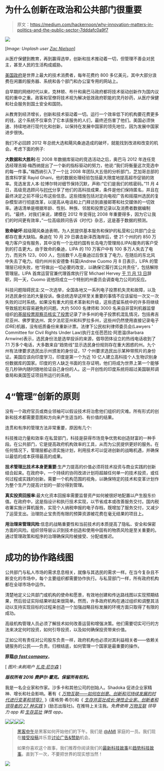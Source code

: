 # 为什么创新在政治和公共部门很重要

> 原文：<https://medium.com/hackernoon/why-innovation-matters-in-politics-and-the-public-sector-7dddafc0a9f7>

![](img/2c6c1b33cf5fc9894171b78714ec51bc.png)

[*Image: Unplash user* [*Zac Nielson*](http://unsplash.com/@zacherynielson)]

从医疗保健到教育，再到赢得选举，创新和技术推动着一切，但管理不善会对民主，甚至人民的生活构成威胁。

[美国政府](http://www.whitehouse.gov/omb/budget)是世界上最大的技术消费者，每年花费约 800 多亿美元，其中大部分浪费在闲置的服务器、系统和各个部门和办公室专用的网站上。

自早期的网络时代以来，克林顿、布什和奥巴马政府都将技术驱动创新作为国内议程的重中之重。政客和官僚将技术视为解决低效政府职能的灵丹妙药，从医疗保健和社会服务到国土安全和国防。

从教育到经济增长，创新和技术驱动着一切。运行一个效率低下的机构要花费更多的钱，这个系统不仅辜负了它本该服务的人们，最终还伤害了他们。美国必须快速、持续地进行现代化和创新，以保持在发展中国家的领先地位，因为发展中国家进步很快。

我们不必回顾 2012 年总统大选和飓风桑迪造成的破坏，就能找到改进和改变的机会。考虑下面的例子:

**大数据和大胜利**:在 2008 年数据库驱动的竞选活动之后，奥巴马 2012 年连任竞选经理吉姆·梅西纳提出了一个新的指标驱动的努力，他说:“我们将衡量这次竞选中的每一件事。”梅西纳引入了一个比 2008 年团队大五倍的分析部门，芝加哥总部的首席科学家 Rayid Ghani，他的数据处理经验包括最大限度地提高超市促销的效率。竞选发言人本·拉博尔特对细节保持沉默，声称:“它们是我们的核密码。”11 月 4 日，高级竞选顾问与[时代](http://swampland.time.com/2012/11/07/inside-the-secret-world-of-quants-and-data-crunchers-who-helped-obama-win/)分享了他们的高科技成果，条件是他们保持匿名，并且在最终决定之前不得公布这些信息。这些措施包括对定向电视广告和摇摆州选民的复杂模型进行彻底改革，以提高从电话和上门拜访到直接邮寄和社交媒体的一切效率。通话清单是根据年龄、性别、种族、邻居和投票记录以及消费者数据编制的。“最终，对我们来说，建模在 2012 年变得比 2008 年重要得多，因为它让我们的时间更有效率，”一位高级顾问告诉《时代》杂志，这是基于数据的预测。

**致命破坏**:超级飓风桑迪表明，为人民提供基本服务和保护的私营和公共部门企业都存在重大缺陷。桑迪在 10 月 29 日袭击新泽西海岸后，使 21 个州的约 850 万电力客户没有服务，其中没有一个比纽约国有长岛电力管理局(LIPA)服务的客户受到的打击更大。由于致命的桑迪，LIPA 的 110 万客户中有 100 多万人失去了电力，而另外 123，000 人，包括数千人在桑迪过后恢复了电力，在随后的东北风中失去了电力。纽约州州长安德鲁·科莫(Andrew Cuomo 月 8 日表示，LIPA 的管理层已经失败，他“将做出一切必要的改变，以确保它履行其公共责任”，包括解除管理层。LIPA 首席运营官兼代理首席执行官 Michael Hervey [于 11 月 13 日](http://online.wsj.com/article/SB10001424127887324556304578117642841240154.html)辞职，同一天，Cuomo 说他将成立一个特别的州委员会调查电力公司的反应。

科技问题阻碍民主:又一次选举，全国各地又一系列电子投票机失灵和故障，以及对选民身份法的大量投诉。像总统选举这样至关重要的事情不应该留给一次又一次失败的过时系统。如果没有重大的技术革新和升级，这些遗留系统中的许多将继续导致尴尬和容易避免的问题。大约 5000 名律师和 3000 名来自非营利机器监督组织[的基层投票观察员核实了投票](http://verifiedvoting.org/)记录了许多州的电子投票机混乱情况，包括弗吉尼亚州、佛罗里达州、宾夕法尼亚州和科罗拉多州，这些州仍然使用直接记录电子(DRE)机器，没有纸质备份来重新计票。法律下公民权利律师委员会(Lawyers ' Committee for Civil Rights Under Law)执行主任芭芭拉·阿恩温(Barbara Arnwine)表示，选民身份法是选举投诉的来源，倡导团体设立的热线电话收到了 7.1 万多个电话，大多数来自“趋势线”显示选民身份规则存在重大困惑的州。九个州有法律要求选民出示州颁发的身份证，17 个州要求选民出示某种带照片的身份证。美国应该向印度学习，印度是第一个为近 10 亿人建立高科技个人生物识别身份数据库的国家。印度的穷人缺乏书面的生存证明，他们将成为世界上第一个能够在几秒钟内随时随地验证自己身份的人。这一开创性的印度系统将超过美国联邦调查局和美国签证项目所运行的系统。

# 4“管理”创新的原则

没有一个政府官员或商业领袖可以假设技术将治愈他们组织的灾难。所有形式的创新和技术都需要意图和方向来产生适当的、有价值的结果。

连贯和有序的管理方法非常重要，原因有几个:

科技推动力量和效率:在私营部门，科技是获得市场竞争优势和创造财富的一种手段。在公共部门，它是提高政府机构效率的工具，从而为公民提供更好的服务。在任何情况下，管理层都必须实施计划，利用技术可以促进创新的战略机遇，并确保以最低的成本获得最高的成果。

**技术管理比技术本身更重要**:生产力提高的价值必须将技术投资与商业实践的创新结合起来。在政府中，一个持续的协同改进计划将超越任何单一的技术投资，或任何过程或实践的创新。需要一个机构范围的视角，以确保特定的技术和变革计划作为整个生产力提高计划的一部分得到管理。

**真实投资回报率**:最大化资本回报率需要监督资产如何被很好地配置以产生股东价值。在政府中，这是指设计和执行技术实现，以节省成本或改善服务交付。国内税收署实施计算机服务，实现个人纳税申报的电子存档，既增加了服务交付，又减少了运营支出。治理防止宝贵而有限的预算资源被花费在毫无结果的项目上。

**用治理来管理风险**:信息的战略重要性和当前技术的本质提高了隐私、安全和保密方面的风险。组织领导层认识到技术创造和使用中固有的物质风险是至关重要的。通过管理政策和程序的治理确保风险被接受、分配或推迟。

# 成功的协作路线图

公共部门与私人市场的需求息息相关，就像与其选民的需求一样。在当今复杂且不断变化的市场中，每个主要组织都需要协作执行。与私营部门一样，所有政府机构都在全球市场中运作。

清楚地定义公共部门或机构的使命和愿景，有效地创建和传达路线图以实现预期结果，然后验证实际结果听起来很简单。然而，许多政府机构在通过组织和调整其活动以支持实现目标的过程来创造一个加强战略目标发展的环境方面只取得了有限的成功。

高级机构管理人员必须了解技术如何改善运营和增强决策。他们需要切实可行的方法来决定何时投资，如何引导投资，以及如何确保投资带来价值。

正如公司有责任对公司股东负责一样，政府机构也必须对其利益相关者——依赖关键服务的公民——负责。归根结底，如何管理一个国家是最重要的操作。

**原载**[***@ fast company***](http://www.fastcompany.com/3003207/why-innovation-matters-politics-and-public-sector)。

[ *图片:未刷用户* [*扎克·尼尔森*](http://unsplash.com/@zacherynielson) ]

***版权所有 2016 费萨尔·霍克。保留所有权利。***

我是一名企业家和作家。沙多卡和其他公司的创始人。Shadoka 促进企业家精神、增长和社会影响。著有《 [*万物互联——如何在创意、创新和可持续发展的时代进行变革和领导》*](http://www.amazon.com/Everything-Connects-Creativity-Innovation-Sustainability/dp/0071830758/ref=sr_1_1?ie=UTF8&qid=1376488798&sr=8-1&keywords=everything+connects%2Bfaisal+hoque) 》(麦格劳·希尔)和《 [*生存并茁壮成长:弹性企业家、创新者和领导者的 27 种实践*](http://survivetothrive.pub/) 》(励志出版社)。在推特上关注我。*免费使用* [*万物互联*](http://app.everythingconnectsthebook.com/login.php) *领导力 app 和* [*生存茁壮*](http://app.survivetothrive.pub/login.php) *弹性 app。*

![](img/11c6b42efd1cb34ce03806304ab68f1d.png)[![](img/50ef4044ecd4e250b5d50f368b775d38.png)](http://bit.ly/HackernoonFB)[![](img/979d9a46439d5aebbdcdca574e21dc81.png)](https://goo.gl/k7XYbx)[![](img/2930ba6bd2c12218fdbbf7e02c8746ff.png)](https://goo.gl/4ofytp)

> [黑客中午](http://bit.ly/Hackernoon)是黑客如何开始他们的下午。我们是 [@AMI](http://bit.ly/atAMIatAMI) 家庭的一员。我们现在[接受投稿](http://bit.ly/hackernoonsubmission)并乐意[讨论广告&赞助](mailto:partners@amipublications.com)机会。
> 
> 如果你喜欢这个故事，我们推荐你阅读我们的[最新科技故事](http://bit.ly/hackernoonlatestt)和[趋势科技故事](https://hackernoon.com/trending)。直到下一次，不要把世界的现实想当然！

[![](img/be0ca55ba73a573dce11effb2ee80d56.png)](https://goo.gl/Ahtev1)